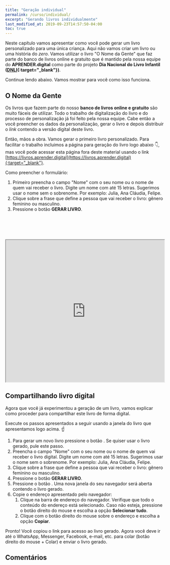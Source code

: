 ```yaml
---
title: "Geração individual"
permalink: /curso/individual/
excerpt: "Gerando livros individualmente"
last_modified_at: 2019-09-23T14:57:50-04:00
toc: true
---
```


<script type="text/javascript">
		window.theCallData = ""
		window.addEventListener('message', function (theEvent) {

			if (theEvent.data[0] === 'openUrl') {
        console.log("Origem do evento:", theEvent.origin);
				window.theCallData = theEvent.data[1];
				window.open(window.theCallData, "_blank");
			}

		}, false);
</script>


Neste capítulo vamos apresentar como você pode gerar um livro personalizado para uma única criança. Aqui não vamos criar um livro ou uma história do *zero*. Vamos utilizar o livro "O Nome da Gente" que faz parte do banco de livros online e gratuito que é mantido pela nossa equipe do **APRENDER.digital** como parte do projeto **Dia Nacional do Livro Infantil ([DNLI](https://dnli.aprender.digital){:target="_blank"})**.

Continue lendo abaixo. Vamos mostrar para você como isso funciona. 

## O Nome da Gente
Os livros que fazem parte do nosso **banco de livros online e gratuito** são muito fáceis de utilizar. Todo o trabalho de digitalização do livro e do processo de personalização já foi feito pela nossa equipe. Cabe então a você preencher os dados da personalização, gerar o livro e depois distribuir o *link* contendo a versão digital deste livro.

Então, mãos a obra. Vamos gerar o primeiro livro personalizado. Para facilitar o trabalho incluimos a página para geração do livro logo abaixo :point_down:, mas você pode acessar esta página fora deste material usando o link [https://livros.aprender.digital](https://livros.aprender.digital){:target="_blank"}.

Como preencher o formulário:
1. Primeiro preencha o campo "Nome" com o seu nome ou o nome de quem vai receber o livro. Digite um nome com até 15 letras. Sugerimos usar o nome sem o sobrenome. Por exemplo: Julia, Ana Cláudia, Felipe.
1. Clique sobre a frase que define a pessoa que vai receber o livro: gênero feminino ou masculino.
3. Pressione o botão **GERAR LIVRO**.   

<script>
  function expandIframe() {
    document.getElementById("iframe-o-nome-da-gente").contentWindow.postMessage(['expand', 'CALL FROM PARENT '], '*');
    console.log("expandIframe");
    return false;
  }

  function reloadIframe() {
    document.getElementById('iframe-o-nome-da-gente').src = "https://livros.aprender.digital";
  }
</script>

<header style=" text-align: right">
  <a href="javascript:reloadIframe()" alt="Recarregar"><i class="fas fa-redo"></i></a>
  &nbsp;
  <a href="javascript:expandIframe()" alt="Expandir"><i class="fas fa-external-link-alt"></i></a>
</header>

<iframe id="iframe-o-nome-da-gente" width="100%" height="450px" src="https://livros.aprender.digital/"></iframe>

## Compartilhando livro digital
Agora que você já experimentou a geração de um livro, vamos explicar como proceder para compartilhar este livro de forma digital.

Execute os passos apresentados a seguir usando a janela do livro que apresentamos logo acima. :point_up:

1. Para gerar um novo livro pressione o botão <i class="fas fa-redo"></i>. Se quiser usar o livro gerado, pule este passo.
1. Preencha o campo "Nome" com o seu nome ou o nome de quem vai receber o livro digital. Digite um nome com até 15 letras. Sugerimos usar o nome sem o sobrenome. Por exemplo: Julia, Ana Cláudia, Felipe.
1. Clique sobre a frase que define a pessoa que vai receber o livro: gênero feminino ou masculino.
1. Pressione o botão **GERAR LIVRO**.
1. Pressione o botão <i class="fas fa-external-link-alt"></i>. Uma nova janela do seu navegador será aberta contendo o livro gerado.
1. Copie o endereço apresentado pelo navegador:
   1. Clique na barra de endereço do navegador. Verifique que todo o conteúdo do endereço está selecionado. Caso não esteja, pressione o botão direito do mouse e escolha a opção **Selecionar tudo**.
   1. Clique com o botão direito do mouse sobre o endereço e escolha a opção **Copiar**.

Pronto! Você copiou o link para acesso ao livro gerado. Agora você deve ir até o WhatsApp, Messenger, Facebook, e-mail, etc. para colar (botão direito do mouse + Colar) e enviar o livro gerado.

## Comentários
<div id="fb-root"></div>
<script async defer crossorigin="anonymous" src="https://connect.facebook.net/pt_BR/sdk.js#xfbml=1&version=v4.0&appId=508861006604984&autoLogAppEvents=1"></script>
<div class="fb-comments" data-href="https://personalizar.aprender.digital/curso/individual/" data-width="" data-numposts="10"></div>
